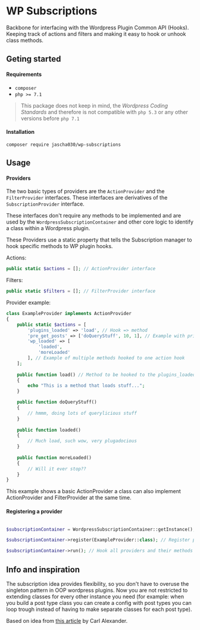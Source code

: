 # WP Subscriptions

Backbone for interfacing with the Wordpress Plugin Common API (Hooks).
Keeping track of actions and filters and making it easy to hook or unhook class methods.

## Geting started

#### Requirements

- `composer`
- `php >= 7.1`

> This package does not keep in mind, the *Wordpress Coding Standards* and therefore is not
> compatible with `php 5.3` or any other versions before `php 7.1`

#### Installation

```shell script
composer require jascha030/wp-subscriptions
```

## Usage

#### Providers 

The two basic types of providers are the `ActionProvider` and the `FilterProvider` interfaces.
These interfaces are derivatives of the `SubscriptionProvider` interface. 

These interfaces don't require any methods to be implemented and are used by the `WordpressSubscriptionContainer` and
 other core logic to identify a class within a Wordpress plugin.
 
These Providers use a static property that tells the Subscription manager to hook specific methods to WP plugin hooks.

Actions:
```php
public static $actions = []; // ActionProvider interface
```

Filters:
```php
public static $filters = []; // FilterProvider interface
```

Provider example:

```php
class ExampleProvider implements ActionProvider
{
    public static $actions = [
        'plugins_loaded' => 'load', // Hook => method
        'pre_get_posts' => ['doQueryStuff', 10, 1], // Example with priority and number of arguments
        'wp_loaded' => [
            'loaded',
            'moreLoaded'
        ], // Example of multiple methods hooked to one action hook
    ];
    
    public function load() // Method to be hooked to the plugins_loaded hook
    {
        echo "This is a method that loads stuff...";
    }

    public function doQueryStuff()
    {
        // hmmm, doing lots of querylicious stuff
    }
    
    public function loaded()
    {
        // Much load, such wow, very plugadocious
    }
    
    public function moreLoaded()
    {
        // Will it ever stop??
    }
}
```

This example shows a basic ActionProvider a class can also implement ActionProvider and FilterProvider at the same time.

#### Registering a provider

```php

$subscriptionContainer = WordpressSubscriptionContainer::getInstance(); // Get container instance

$subscriptionContainer->register(ExampleProvider::class); // Register provider

$subscriptionContainer->run(); // Hook all providers and their methods to hooks

```

## Info and inspiration 

The subscription idea provides flexibility, so you don't have to overuse the singleton pattern in OOP wordpress
 plugins. Now you are not restricted to extending classes for every other instance you need (for example: when you
  build a post type class you can create a config with post types you can loop trough instead of having to make
   separate classes for each post type).

Based on idea from [this article](https://carlalexander.ca/polymorphism-wordpress-interfaces/) by Carl Alexander.
